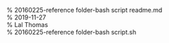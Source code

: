 % 20160225-reference folder-bash script readme.md 	
% 2019-11-27 	
% Lal Thomas 	
% 20160225-reference folder-bash script.sh 	
	
